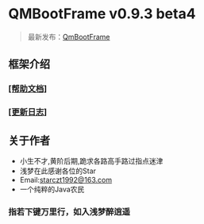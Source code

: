 # QMBootFrame v0.9.3 beta4

> 最新发布：[QmBootFrame](https://github.com/starmcc/QMBootFrame)

## 框架介绍

### [[帮助文档]](https://github.com/starmcc/QMBootFrame/wiki)

### [[更新日志]](https://github.com/starmcc/QMBootFrame/wiki/Version)

## 关于作者

- 小生不才,黄阶后期,跪求各路高手路过指点迷津
- 浅梦在此感谢各位的Star
- Email:starczt1992@163.com
- 一个纯粹的Java农民

### 指若下键万里行，如入浅梦醉逍遥